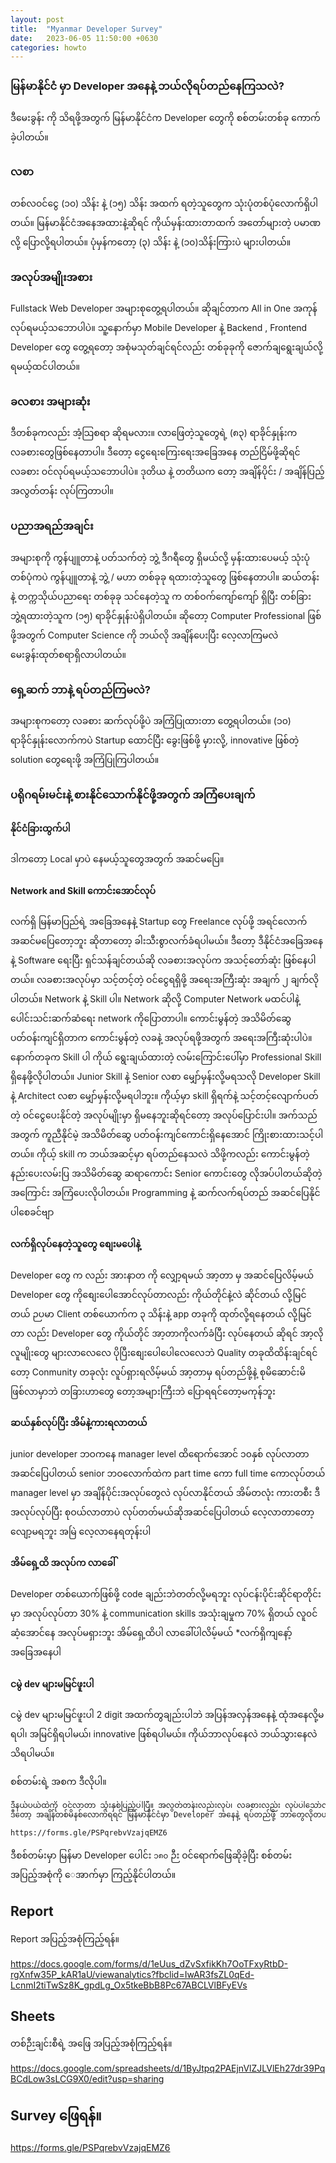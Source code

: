```yaml
---
layout: post
title:  "Myanmar Developer Survey"
date:   2023-06-05 11:50:00 +0630
categories: howto
---
```


### မြန်မာနိုင်ငံ မှာ Developer အနေနဲ့ ဘယ်လိုရပ်တည်နေကြသလဲ?

ဒီမေးခွန်း ကို သိရဖို့အတွက် မြန်မာနိုင်ငံက Developer တွေကို စစ်တမ်းတစ်ခု ကောက်ခဲ့ပါတယ်။

### လစာ

တစ်လဝင်ငွေ (၁၀) သိန်း နဲ့ (၁၅)​ သိန်း အထက် ရတဲ့သူတွေက သုံးပုံတစ်ပုံလောက်ရှိပါတယ်။ မြန်မာနိုင်ငံအနေအထားနဲ့ဆိုရင် ကိုယ်မှန်းထားတာထက် အတော်များတဲ့ ပမာဏလို့ ပြောလို့ရပါတယ်။ ပုံမှန်ကတော့ (၃) သိန်း နဲ့ (၁၀)​သိန်းကြားပဲ များပါတယ်။

### အလုပ်အမျိုးအစား

Fullstack Web Developer အများစုတွေ့ရပါတယ်။ ဆိုချင်တာက All in One အကုန်လုပ်ရမယ့်သဘောပါပဲ။ 
သူ့နောက်မှာ Mobile Developer နဲ့ Backend , Frontend Developer တွေ တွေ့ရတော့ အစုံမသုတ်ချင်ရင်လည်း တစ်ခုခုကို ဇောက်ချရွေးချယ်လို့ ရမယ့်ထင်ပါတယ်။

### ခလစား အများဆုံး

ဒီတစ်ခုကလည်း အံ့သြစရာ ဆိုရမလား။ လာဖြေတဲ့သူတွေရဲ့ (၈၃) ရာခိုင်နှုန်းက လခစားတွေဖြစ်နေတာပါ။ ဒီတော့ ငွေရေးကြေးရေးအခြေအနေ တည်ငြိမ်ဖို့ဆိုရင် လခစား ဝင်လုပ်ရမယ့်သဘောပါပဲ။
ဒုတိယ နဲ့ တတိယက တော့ အချိန်ပိုင်း / အချိန်ပြည့် အလွတ်တန်း လုပ်ကြတာပါ။ 

### ပညာအရည်အချင်း

အများစုကို ကွန်ပျူတာနဲ့ ပတ်သက်တဲ့ ဘွဲ့ ဒီဂရီတွေ ရှိမယ်လို့ မှန်းထားပေမယ့် သုံးပုံ တစ်ပုံကပဲ​ ကွန်ပျူတာနဲ့ ဘွဲ့ / မဟာ တစ်ခုခု ရထားတဲ့သူတွေ ဖြစ်နေတာပါ။ ဆယ်တန်း နဲ့ တက္ကသိုယ်ပညာရေး တစ်ခုခု သင်နေတဲ့သူ က တစ်ဝက်ကျော်ကျော် ရှိပြီး တစ်ခြား ဘွဲ့ရထားတဲ့သူက (၁၅) ရာခိုင်နှုန်းပဲ​ရှိပါတယ်။  ဆိုတော့ Computer Professional ဖြစ်ဖို့အတွက် Computer Science ကို ဘယ်လို အချိန်ပေးပြီး လေ့လာကြမလဲ မေးခွန်းထုတ်စရာရှိလာပါတယ်။ 

### ရှေ့ဆက် ဘာနဲ့ ရပ်တည်ကြမလဲ?

အများစုကတော့ လခစား ဆက်လုပ်ဖို့ပဲ​ အကြံပြုထားတာ တွေ့ရပါတယ်။​ (၁၀) ရာခိုင်နှုန်းလောက်ကပဲ Startup ထောင်ပြီး ခွေးဖြစ်ဖို့ မှားလို့, innovative ဖြစ်တဲ့ solution တွေရေးဖို့ အကြံပြုကြပါတယ်။

### ပရိုဂရမ်းမင်းနဲ့ စားနိုင်သောက်နိုင်ဖို့အတွက် အကြံပေးချက်

#### နိုင်ငံခြားထွက်ပါ

ဒါကတော့ Local မှာပဲ နေမယ့်သူတွေအတွက် အဆင်မပြေ။

#### Network and Skill ကောင်းအောင်လုပ်

လက်ရှိ မြန်မာပြည်ရဲ့ အခြေအနေနဲ့ Startup တွေ Freelance လုပ်ဖို့ အရင်လောက်အဆင်မပြေတော့ဘူး ဆိုတာတော့ ခါးသီးစွာလက်ခံရပါမယ်။ ဒီတော့ ဒီနိုင်ငံအခြေအနေနဲ့ Software ရေးပြီး ရှင်သန်ချင်တယ်ဆို လခစားအလုပ်က အသင့်တော်ဆုံး ဖြစ်နေပါတယ်။ လခစားအလုပ်မှာ သင့်တင့်တဲ့ ဝင်ငွေရရှိဖို့ အရေးအကြီးဆုံး အချက် ၂ ချက်လိုပါတယ်။ Network နဲ့ Skill ပါ။ Network ဆိုလို့ Computer Network မထင်ပါနဲ့ ပေါင်းသင်းဆက်ဆံရေး network ကိုပြောတာပါ။ ကောင်းမွန်တဲ့ အသိမိတ်ဆွေ ပတ်ဝန်းကျင်ရှိတာက ကောင်းမွန်တဲ့ လခနဲ့ အလုပ်ရဖို့အတွက် အရေးအကြီးဆုံးပါပဲ။ နောက်တခုက Skill ပါ ကိုယ် ရွေးချယ်ထားတဲ့ လမ်းကြောင်းပေါ်မှာ Professional Skill ရှိနေဖို့လိုပါတယ်။ Junior Skill နဲ့ Senior လစာ မျှော်မှန်းလို့မရသလို Developer Skill နဲ့ Architect လစာ မျှော်မှန်းလို့မရပါဘူး။ ကိုယ့်မှာ skill ရှိရက်နဲ့ သင့်တင့်လျောက်ပတ်တဲ့ ဝင်ငွေပေးနိုင်တဲ့ အလုပ်မျိုးမှာ ရှိမနေဘူးဆိုရင်တော့ အလုပ်ပြောင်းပါ။ အက်သည်အတွက် ကူညီနိုင်မဲ့ အသိမိတ်ဆွေ ပတ်ဝန်းကျင်ကောင်းရှိနေအောင် ကြိုးစားထားသင့်ပါတယ်။ ကိုယ့် skill က ဘယ်အဆင့်မှာ ရပ်တည်နေသလဲ သိဖို့ကလည်း ကောင်းမွန်တဲ့ နည်းပေးလမ်းပြ အသိမိတ်ဆွေ ဆရာကောင်း Senior ကောင်းတွေ လိုအပ်ပါတယ်ဆိုတဲ့ အကြောင်း အကြံပေးလိုပါတယ်။ Programming နဲ့ ဆက်လက်ရပ်တည် အဆင်ပြေနိုင်ပါစေခင်ဗျာ

#### လက်ရှိလုပ်နေတဲ့သူတွေ စျေးမပေါနဲ့

Developer တွေ က လည်း အားနာတ ကို လျှော့ရမယ် အာ့တာ မှ အဆင်ပြေလိမ့်မယ် Developer တွေ ကိုစျေးပေါအောင်လုပ်တာလည်း ကိုယ်တိုင်နဲ့လဲ ဆိုင်တယ် လို့မြင်တယ် ဉပမာ Client တစ်ယောက်က ၃ သိန်းနဲ့ app တခုကို ထုတ်လို့ရနေတယ် လို့မြင်တာ လည်း Developer တွေ ကိုယ်တိုင် အာ့တာကိုလက်ခံပြီး လုပ်နေတယ် ဆိုရင် အာ့လိုလူမျိုးတွေ များလာလေလေ ပိုပြီးစျေးပေါပေါလေလေဘဲ Quality တခုထိထိန်းချင်ရင်တော့ Conmunity တခုလုံး လူပ်ရှားရလိမ့်မယ် အာ့တာမှ ရပ်တည်ဖို့နဲ့ စုမိဆောင်းမိဖြစ်လာမှာဘဲ တခြားဟာတွေ တော့အများကြီးဘဲ ပြောရရင်တော့မကုန်ဘူး

#### ဆယ်နှစ်လုပ်ပြီး အိမ်နဲ့ကားရလာတယ်

junior developer ဘဝကနေ manager level ထိရောက်အောင် ၁၀နှစ် လုပ်လာတာ အဆင်ပြေပါတယ် senior ဘဝလောက်ထဲက part time ကော full time ကောလုပ်တယ် manager level မှာ အချိန်ပိုင်းအလုပ်တွေလဲ လုပ်လာနိုင်တယ် အိမ်တလုံး ကားတစီး ဒီအလုပ်လုပ်ပြီး စုဝယ်လာတာပဲ လုပ်တတ်မယ်ဆိုအဆင်ပြေပါတယ် လေ့လာတာတော့ လျော့မရဘူး အမြဲ လေ့လာနေရတုန်းပါ


#### အိမ်ရှေ့ထိ အလုပ်က လာခေါ် 

Developer တစ်ယောက်ဖြစ်ဖို့ code ချည်းဘဲတတ်လို့မရဘူး လုပ်ငန်းပိုင်းဆိုင်ရာတိုင်းမှာ အလုပ်လုပ်တာ 30% နဲ့ communication skills အသုံးချမှုက 70% ရှိတယ် လူ၀င်ဆံ့အောင်နေ အလုပ်မရှားဘူး အိမ်ရှေ့ထိပါ လာခေါ်ပါလိမ့်မယ် *လက်ရှိကျနော့်အခြေအနေပါ

#### ငမွဲ dev များမမြင်ဖူးပါ

ငမွဲ dev များမမြင်ဖူးပါ 2 digit အထက်တွချည်းပါဘဲ အပြန်အလှန်အနေနဲ့ ထုံအနေလို့မရပါ၊ အမြင်ရှိရပါမယ်၊ innovative ဖြစ်ရပါမယ်။ ကိုယ်ဘာလုပ်နေလဲ ဘယ်သွားနေလဲ သိရပါမယ်။



စစ်တမ်းရဲ့ အစက ဒီလိုပါ။

```bash
ဒီနယ်ပယ်ထဲကို ဝင်လာတာ သုံးနှစ်ပြည့်ပါပြီ။ အလွတ်တန်းလည်းလုပ်၊​ လခစားလည်း လုပ်ပါသော်လည်း စားဖို့သောက်ဖို့တောင် အနိုင်နိုင်ဖြစ်လာတဲ့အခါ တစ်ခြားသူတွေ ဘယ်လိုတွေလုပ်ပြီး အဆင်ပြေနေကြလဲဆိုတာ အံ့သြမိပါတယ်။
ဒီတော့ အချိန်တစ်မိနစ်လောက်ရရင် မြန်မာနိုင်ငံမှာ Developer အနေနဲ့ ရပ်တည်ဖို့ ဘာတွေလိုတယ် ၊ ဘာလုပ်ရမယ်ဆိုတာ အောက်က Survey Form လေး ဖြည့်ပြီး အကြံပေးခဲ့ကြပါဉီးခင်ဗျ။

https://forms.gle/PSPqrebvVzajqEMZ6
```

ဒီစစ်တမ်းမှာ မြန်မာ Developer ပေါင်း ```၁၈၀``` ဉီး ဝင်ရောက်ဖြေဆိုခဲ့ပြီး စစ်တမ်းအပြည့်အစုံကို ေအာက်မှာ ကြည့်နိုင်ပါတယ်။


## Report

Report အပြည့်အစုံကြည့်ရန်။

https://docs.google.com/forms/d/1eUus_dZvSxfikKh7OoTFxyRtbD-rgXnfw35P_kAR1aU/viewanalytics?fbclid=IwAR3fsZL0qEd-LcnmI2tiTwSz8K_gpdLg_Ox5tkeBbB8Pc67ABCLVlBFyEVs


## Sheets

တစ်ဉီးချင်းစီရဲ့ အဖြေ အပြည့်အစုံကြည့်ရန်။

https://docs.google.com/spreadsheets/d/1ByJtpq2PAEjnVlZJLVlEh27dr39PqBCdLow3sLCG9X0/edit?usp=sharing

## Survey ဖြေရန်။

https://forms.gle/PSPqrebvVzajqEMZ6

